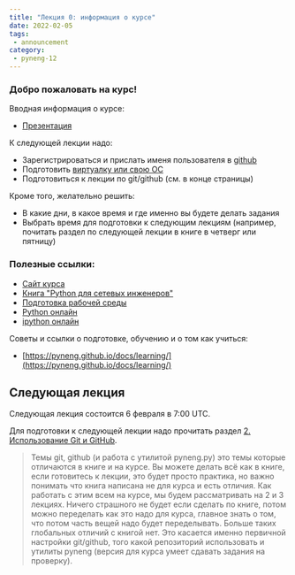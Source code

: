 ```yaml
---
title: "Лекция 0: информация о курсе"
date: 2022-02-05
tags:
 - announcement
category:
 - pyneng-12
---
```


### Добро пожаловать на курс!

Вводная информация о курсе:

* [Презентация](https://github.com/pyneng/all-pyneng-slides/blob/main/pyneng/00_course_summary.md)


К следующей лекции надо:

* Зарегистрироваться и прислать именя пользователя в [github](https://pyneng.github.io/pyneng-11/preparation/)
* Подготовить [виртуалку или свою ОС](https://pyneng.github.io/docs/course-vm/)
* Подготовиться к лекции по git/github (см. в конце страницы)


Кроме того, желательно решить:

* В какие дни, в какое время и где именно вы будете делать задания
* Выбрать время для подготовки к следующим лекциям (например, почитать раздел по следующей лекции в книге в четверг или пятницу)


### Полезные ссылки:

* [Сайт курса](https://pyneng.github.io/)
* [Книга "Python для сетевых инженеров"](https://pyneng.readthedocs.io/ru/latest/)
* [Подготовка рабочей среды](https://pyneng.github.io/docs/course-vm/)
* [Python онлайн](https://repl.it/languages/python3)
* [ipython онлайн](https://www.pythonanywhere.com/try-ipython/)

Советы и ссылки о подготовке, обучению и о том как учиться:

* [https://pyneng.github.io/docs/learning/](https://pyneng.github.io/docs/learning/)


## Следующая лекция

Следующая лекция состоится 6 февраля в 7:00 UTC.

Для подготовки к следующей лекции надо прочитать раздел [2. Использование Git и GitHub](https://pyneng.readthedocs.io/ru/latest/book/02_git_github/index.html).

> Темы git, github (и работа с утилитой pyneng.py) это темы которые отличаются
> в книге и на курсе. Вы можете делать всё как в книге, если готовитесь к лекции,
> это будет просто практика, но важно понимать что книга написана не для курса и есть отличия.
> Как работать с этим всем на курсе, мы будем рассматривать на 2 и 3 лекциях.
> Ничего страшного не будет если сделать по книге, потом можно переделать как это надо для курса, главное знать о том, что потом часть вещей надо будет переделывать.
> Больше таких глобальных отличий с книгой нет. Это касается именно первичной настройки git/github,
> того какой репозиторий использовать и утилиты pyneng (версия для курса умеет сдавать задания на проверку).

